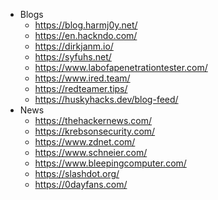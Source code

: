 - Blogs
	- https://blog.harmj0y.net/
	- https://en.hackndo.com/
	- https://dirkjanm.io/
	- https://syfuhs.net/
	- https://www.labofapenetrationtester.com/
	- https://www.ired.team/
	- https://redteamer.tips/
	- https://huskyhacks.dev/blog-feed/
- News
	- https://thehackernews.com/
	- https://krebsonsecurity.com/
	- https://www.zdnet.com/
	- https://www.schneier.com/
	- https://www.bleepingcomputer.com/
	- https://slashdot.org/
	- https://0dayfans.com/